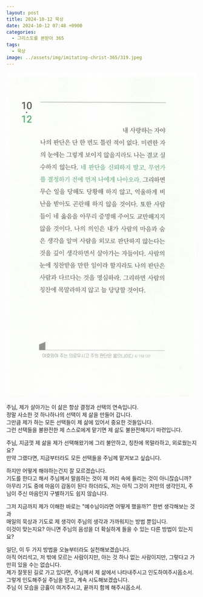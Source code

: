 ```yaml
---
layout: post
title: 2024-10-12 묵상
date: 2024-10-12 07:48 +0900
categories:
  - 그리스도를 본받아 365
tags:
  - 묵상
image: ../assets/img/imitating-christ-365/319.jpeg
---
```


![image](../assets/img/imitating-christ-365/319.jpeg)

주님, 제가 살아가는 이 삶은 항상 결정과 선택의 연속입니다.  
정말 사소한 것 하나하나의 선택이 제 삶을 만들어 갑니다.  
그만큼 제가 하는 모든 선택들이 제 삶에 있어서 중요한 것들입니다.  
그런 선택들을 불완전한 제 스스로에게 맡기면 제 삶도 불완전해지기 마련입니다.

주님, 지금껏 제 삶을 제가 선택해왔기에 그리 불안하고, 칭찬에 목말라하고, 외로웠는지요?  
만약 그랬다면, 지금부터라도 모든 선택들을 주님께 맡겨보고 싶습니다.

하지만 어떻게 해야하는건지 잘 모르겠습니다.  
기도를 한다고 해서 주님께서 말씀하는 것이 제 머리 속에 들리는 것이 아니잖습니까?  
아무리 기도 중에 마음이 감동이 된다 하더라도, 저는 아직 그것이 저만의 생각인지, 주님이 주신 마음인지 구별하기도 쉽지 않습니다.

그저 지금까지 제가 이해한 바로는 "예수님이라면 어떻게 했을까?" 한번 생각해보는 것과  
매일의 묵상과 기도로 제 생각이 주님의 생각과 가까워지는 방법 뿐입니다.  
이것이 맞는지요? 아니면 주님의 음성을 더 확실하게 들을 수 있는 다른 방법이 있는지요?

일단, 이 두 가지 방법을 오늘부터라도 실천해보겠습니다.  
아직 어리석고, 저 밖에 모르는 사람이지만, 아는 것 하나 없는 사람이지만, 그렇다고 가만히 있을 수는 없습니다.  
제가 잘못된 길로 가고 있다면, 주님께서 제 삶에서 나타내주시고 인도하여주시옵소서.  
그렇게 인도해주실 주님을 믿고, 계속 시도해보겠습니다.  
주님 이 모습을 긍휼이 여겨주시고, 끝까지 함께 해주시옵소서.
